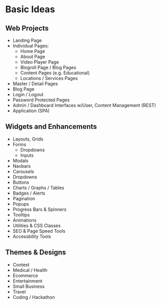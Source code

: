 # Basic Ideas

## Web Projects

- Landing Page
- Individual Pages:
    - Home Page
    - About Page
    - Video Player Page
    - Blogroll Page / Blog Pages
    - Content Pages (e.g. Educational)
    - Locations / Services Pages
- Master / Detail Pages
- Blog Page
- Login / Logout
- Password Protected Pages 
- Admin / Dashboard Interfaces w/User, Content Management (REST)
- Application (SPA)

## Widgets and Enhancements

- Layouts, Grids
- Forms
    - Dropdowns
    - Inputs
- Modals
- Navbars
- Carousels
- Dropdowns
- Buttons
- Charts / Graphs / Tables
- Badges / Alerts
- Pagination
- Popups
- Progress Bars & Spinners
- Tooltips
- Animations
- Utilities & CSS Classes
- SEO & Page Speed Tools
- Accessbility Tools

## Themes & Designs

- Contest 
- Medical / Health
- Ecommerce 
- Entertainment 
- Small Business
- Travel
- Coding / Hackathon

